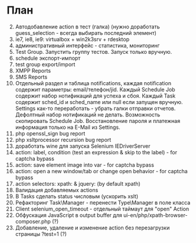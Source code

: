 План
====
2. Автодобавление action в тест (галка) (нужно доработать guess_selection - всегда выбирать последний элемент)
3. ie7, ie8, ie9: virtualbox + win2k3srv + rdesktop
4. административный интерфейс - статистика, мониторинг
5. Test Group. Запустить группу тестов. Запуск только вручную.
6. schedule экспорт-импорт
7. test group export/import
13. XMPP Reports
14. SMS Reports
15. Отдельный раздел и таблица notifications, каждая notification содержит параметры: email/телефон/jid. Каждый Schedule Job содержит
 набор нотификаций для успеха и сбоя. Каждый Task содержит sched_id и sched_name или null если запущен вручную. Settings как-то
 переработать - убрать галки отправки отчетов. Дефолтный набор нотификаций не делать. Возможность скопировать Schedule Job.
 Восстановление пароля и платежная информация только на E-Mail из Settings.
16. php openssl_sign bug report
17. php xsltprocessor recursion bug report
18. доработать wine для запуска Selenium IEDriverServer
19. action: label, condition (test an expression & skip to the label) - for captcha bypass
20. action: save element image into var - for captcha bypass
21. action: open a new window/tab or change open behavior - for captcha bypass
22. action selectors: xpath: & jquery: (by default xpath)
23. Валидация добавляемых actions
24. В Tasks сделать status числовым (ускорить xslt)
25. Рефакторинг Task\Manager - перенести Type\Manager в поле класса
26. Client selenium_open_timeout - отдельный таймаут для "open" Action
27. Обфускация JavaScript в output buffer для ui-en/php/xpath-browser-composer.php (?)
28. Добавление, удаление и изменение action без перезагрузки страницы ?test=1 (?)
